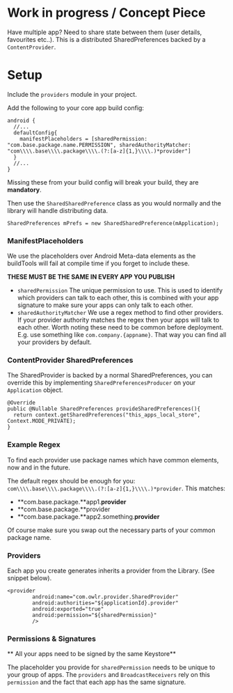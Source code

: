 # Work in progress / Concept Piece

Have multiple app? Need to share state between them (user details, favourites etc..). This is a
distributed SharedPreferences backed by a `ContentProvider`.

# Setup

Include the `providers` module in your project.

Add the following to your core app build config:
```
android {
  //...
  defaultConfig{
    manifestPlaceholders = [sharedPermission: "com.base.package.name.PERMISSION", sharedAuthorityMatcher: "com\\\\.base\\\\.package\\\\.(?:[a-z]{1,}\\\\.)*provider"]
  }
  //...
}
```
Missing these from your build config will break your build, they are **mandatory**.

Then use the `SharedSharedPreference` class as you would normally and the library will handle
distributing data.

```
SharedPreferences mPrefs = new SharedSharedPreference(mApplication);
```

### ManifestPlaceholders

We use the placeholders over Android Meta-data elements as the buildTools will fail at compile time
if you forget to include these.

**THESE MUST BE THE __SAME__ IN EVERY APP YOU PUBLISH**

- `sharedPermission` The unique permission to use. This is used to identify which providers can talk
to each other, this is combined with your app signature to make sure your apps can only talk to each
other.
- `sharedAuthorityMatcher` We use a regex method to find other providers. If your provider authority
matches the regex then your apps will talk to each other. Worth noting these need to be common before
deployment. E.g. use something like `com.company.{appname}`. That way you can find all your providers by default.

### ContentProvider SharedPreferences

The SharedProvider is backed by a normal SharedPreferences, you can override this by implementing
`SharedPreferencesProducer` on your `Application` object.

```
@Override
public @Nullable SharedPreferences provideSharedPreferences(){
  return context.getSharedPreferences("this_apps_local_store", Context.MODE_PRIVATE);
}
```

### Example Regex

To find each provider use package names which have common elements, now and in the future.

The default regex should be enough for you: `com\\\\.base\\\\.package\\\\.(?:[a-z]{1,}\\\\.)*provider`.
This matches:
- **com.base.package.**app1.**provider**
- **com.base.package.**provider
- **com.base.package.**app2.something.**provider**

Of course make sure you swap out the necessary parts of your common package name.

### Providers

Each app you create generates inherits a provider from the Library. (See snippet below).

```
<provider
        android:name="com.owlr.provider.SharedProvider"
        android:authorities="${applicationId}.provider"
        android:exported="true"
        android:permission="${sharedPermission}"
        />
```

### Permissions & Signatures

** All your apps need to be signed by the same Keystore**

The placeholder you provide for `sharedPermission` needs to be unique to your group of apps. The
`providers` and `BroadcastReceivers` rely on this `permission` and the fact that each app has the same
signature.


